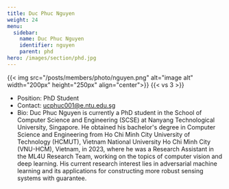 ```yaml
---
title: Duc Phuc Nguyen
weight: 24
menu:
  sidebar:
    name: Duc Phuc Nguyen
    identifier: nguyen
    parent: phd
hero: /images/section/phd.jpg
---
```

{{< img src="/posts/members/photo/nguyen.png" alt="image alt" width="200px" height="250px" align="center">}}
{{< vs 3 >}}

- Position: PhD Student
- Contact: ucphuc001@e.ntu.edu.sg
- Bio: Duc Phuc Nguyen is currently a PhD student in the School of Computer Science and Engineering (SCSE) at Nanyang Technological University, Singapore. He obtained his bachelor's degree in Computer Science and Engineering from Ho Chi Minh City University of Technology (HCMUT), Vietnam National University Ho Chi Minh City (VNU-HCM), Vietnam, in 2023, where he was a Research Assistant in the ML4U Research Team, working on the topics of computer vision and deep learning. His current research interest lies in adversarial machine learning and its applications for constructing more robust sensing systems with guarantee.
